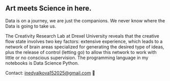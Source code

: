 ## Art meets Science in here.

Data is on a journey, we are just the companions. We never know where the Data is going to take us.

The Creativity Research Lab at Drexel University reveals that the creative flow state involves two key factors: extensive experience, which leads to a network of brain areas specialized for generating the desired type of ideas, plus the release of control (letting go) to allow this network to work with little or no conscious supervision. The programming language in my notebooks is Data Science Python.

Contact: inedyalkova152025@gmail.com 📨
